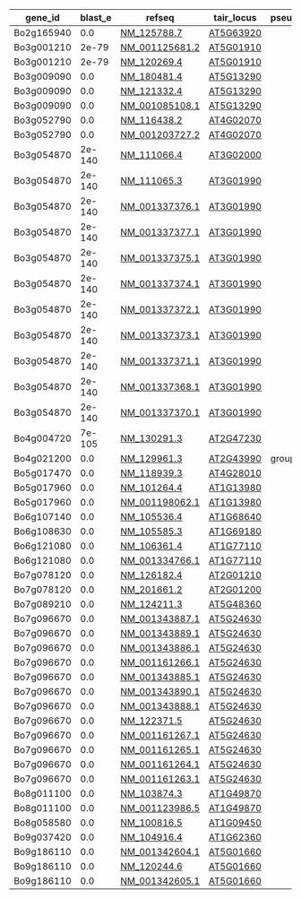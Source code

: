 |gene_id|blast_e|refseq|tair_locus|pseudo_gene|uniform_jk_snp|gene_name|
|-------|-------|------|----------|-----------|--------------|---------|
|Bo2g165940|0.0|[NM_125788.7](https://www.ncbi.nlm.nih.gov/nuccore/NM_125788.7)|[AT5G63920](https://www.arabidopsis.org/servlets/TairObject?type=locus&name=AT5G63920)||16|TOP3A|
|Bo3g001210|2e-79|[NM_001125681.2](https://www.ncbi.nlm.nih.gov/nuccore/NM_001125681.2)|[AT5G01910](https://www.arabidopsis.org/servlets/TairObject?type=locus&name=AT5G01910)||0||
|Bo3g001210|2e-79|[NM_120269.4](https://www.ncbi.nlm.nih.gov/nuccore/NM_120269.4)|[AT5G01910](https://www.arabidopsis.org/servlets/TairObject?type=locus&name=AT5G01910)||0||
|Bo3g009090|0.0|[NM_180481.4](https://www.ncbi.nlm.nih.gov/nuccore/NM_180481.4)|[AT5G13290](https://www.arabidopsis.org/servlets/TairObject?type=locus&name=AT5G13290)||2|CRN|
|Bo3g009090|0.0|[NM_121332.4](https://www.ncbi.nlm.nih.gov/nuccore/NM_121332.4)|[AT5G13290](https://www.arabidopsis.org/servlets/TairObject?type=locus&name=AT5G13290)||2|CRN|
|Bo3g009090|0.0|[NM_001085108.1](https://www.ncbi.nlm.nih.gov/nuccore/NM_001085108.1)|[AT5G13290](https://www.arabidopsis.org/servlets/TairObject?type=locus&name=AT5G13290)||2|CRN|
|Bo3g052790|0.0|[NM_116438.2](https://www.ncbi.nlm.nih.gov/nuccore/NM_116438.2)|[AT4G02070](https://www.arabidopsis.org/servlets/TairObject?type=locus&name=AT4G02070)||15|MSH6|
|Bo3g052790|0.0|[NM_001203727.2](https://www.ncbi.nlm.nih.gov/nuccore/NM_001203727.2)|[AT4G02070](https://www.arabidopsis.org/servlets/TairObject?type=locus&name=AT4G02070)||15|MSH6|
|Bo3g054870|2e-140|[NM_111066.4](https://www.ncbi.nlm.nih.gov/nuccore/NM_111066.4)|[AT3G02000](https://www.arabidopsis.org/servlets/TairObject?type=locus&name=AT3G02000)||0|ROXY1|
|Bo3g054870|2e-140|[NM_111065.3](https://www.ncbi.nlm.nih.gov/nuccore/NM_111065.3)|[AT3G01990](https://www.arabidopsis.org/servlets/TairObject?type=locus&name=AT3G01990)||0|ACR6|
|Bo3g054870|2e-140|[NM_001337376.1](https://www.ncbi.nlm.nih.gov/nuccore/NM_001337376.1)|[AT3G01990](https://www.arabidopsis.org/servlets/TairObject?type=locus&name=AT3G01990)||0|ACR6|
|Bo3g054870|2e-140|[NM_001337377.1](https://www.ncbi.nlm.nih.gov/nuccore/NM_001337377.1)|[AT3G01990](https://www.arabidopsis.org/servlets/TairObject?type=locus&name=AT3G01990)||0|ACR6|
|Bo3g054870|2e-140|[NM_001337375.1](https://www.ncbi.nlm.nih.gov/nuccore/NM_001337375.1)|[AT3G01990](https://www.arabidopsis.org/servlets/TairObject?type=locus&name=AT3G01990)||0|ACR6|
|Bo3g054870|2e-140|[NM_001337374.1](https://www.ncbi.nlm.nih.gov/nuccore/NM_001337374.1)|[AT3G01990](https://www.arabidopsis.org/servlets/TairObject?type=locus&name=AT3G01990)||0|ACR6|
|Bo3g054870|2e-140|[NM_001337372.1](https://www.ncbi.nlm.nih.gov/nuccore/NM_001337372.1)|[AT3G01990](https://www.arabidopsis.org/servlets/TairObject?type=locus&name=AT3G01990)||0|ACR6|
|Bo3g054870|2e-140|[NM_001337373.1](https://www.ncbi.nlm.nih.gov/nuccore/NM_001337373.1)|[AT3G01990](https://www.arabidopsis.org/servlets/TairObject?type=locus&name=AT3G01990)||0|ACR6|
|Bo3g054870|2e-140|[NM_001337371.1](https://www.ncbi.nlm.nih.gov/nuccore/NM_001337371.1)|[AT3G01990](https://www.arabidopsis.org/servlets/TairObject?type=locus&name=AT3G01990)||0|ACR6|
|Bo3g054870|2e-140|[NM_001337368.1](https://www.ncbi.nlm.nih.gov/nuccore/NM_001337368.1)|[AT3G01990](https://www.arabidopsis.org/servlets/TairObject?type=locus&name=AT3G01990)||0|ACR6|
|Bo3g054870|2e-140|[NM_001337370.1](https://www.ncbi.nlm.nih.gov/nuccore/NM_001337370.1)|[AT3G01990](https://www.arabidopsis.org/servlets/TairObject?type=locus&name=AT3G01990)||0|ACR6|
|Bo4g004720|7e-105|[NM_130291.3](https://www.ncbi.nlm.nih.gov/nuccore/NM_130291.3)|[AT2G47230](https://www.arabidopsis.org/servlets/TairObject?type=locus&name=AT2G47230)||10|DUF6|
|Bo4g021200|0.0|[NM_129961.3](https://www.ncbi.nlm.nih.gov/nuccore/NM_129961.3)|[AT2G43990](https://www.arabidopsis.org/servlets/TairObject?type=locus&name=AT2G43990)|group-5-NF|0||
|Bo5g017470|0.0|[NM_118939.3](https://www.ncbi.nlm.nih.gov/nuccore/NM_118939.3)|[AT4G28010](https://www.arabidopsis.org/servlets/TairObject?type=locus&name=AT4G28010)||0||
|Bo5g017960|0.0|[NM_101264.4](https://www.ncbi.nlm.nih.gov/nuccore/NM_101264.4)|[AT1G13980](https://www.arabidopsis.org/servlets/TairObject?type=locus&name=AT1G13980)||0|GN|
|Bo5g017960|0.0|[NM_001198062.1](https://www.ncbi.nlm.nih.gov/nuccore/NM_001198062.1)|[AT1G13980](https://www.arabidopsis.org/servlets/TairObject?type=locus&name=AT1G13980)||0|GN|
|Bo6g107140|0.0|[NM_105536.4](https://www.ncbi.nlm.nih.gov/nuccore/NM_105536.4)|[AT1G68640](https://www.arabidopsis.org/servlets/TairObject?type=locus&name=AT1G68640)||5|PAN|
|Bo6g108630|0.0|[NM_105585.3](https://www.ncbi.nlm.nih.gov/nuccore/NM_105585.3)|[AT1G69180](https://www.arabidopsis.org/servlets/TairObject?type=locus&name=AT1G69180)||3|CRC|
|Bo6g121080|0.0|[NM_106361.4](https://www.ncbi.nlm.nih.gov/nuccore/NM_106361.4)|[AT1G77110](https://www.arabidopsis.org/servlets/TairObject?type=locus&name=AT1G77110)||7|PIN6|
|Bo6g121080|0.0|[NM_001334766.1](https://www.ncbi.nlm.nih.gov/nuccore/NM_001334766.1)|[AT1G77110](https://www.arabidopsis.org/servlets/TairObject?type=locus&name=AT1G77110)||7|PIN6|
|Bo7g078120|0.0|[NM_126182.4](https://www.ncbi.nlm.nih.gov/nuccore/NM_126182.4)|[AT2G01210](https://www.arabidopsis.org/servlets/TairObject?type=locus&name=AT2G01210)||2||
|Bo7g078120|0.0|[NM_201661.2](https://www.ncbi.nlm.nih.gov/nuccore/NM_201661.2)|[AT2G01200](https://www.arabidopsis.org/servlets/TairObject?type=locus&name=AT2G01200)||2|IAA32|
|Bo7g089210|0.0|[NM_124211.3](https://www.ncbi.nlm.nih.gov/nuccore/NM_124211.3)|[AT5G48360](https://www.arabidopsis.org/servlets/TairObject?type=locus&name=AT5G48360)||3||
|Bo7g096670|0.0|[NM_001343887.1](https://www.ncbi.nlm.nih.gov/nuccore/NM_001343887.1)|[AT5G24630](https://www.arabidopsis.org/servlets/TairObject?type=locus&name=AT5G24630)||8|BIN4|
|Bo7g096670|0.0|[NM_001343889.1](https://www.ncbi.nlm.nih.gov/nuccore/NM_001343889.1)|[AT5G24630](https://www.arabidopsis.org/servlets/TairObject?type=locus&name=AT5G24630)||8|BIN4|
|Bo7g096670|0.0|[NM_001343886.1](https://www.ncbi.nlm.nih.gov/nuccore/NM_001343886.1)|[AT5G24630](https://www.arabidopsis.org/servlets/TairObject?type=locus&name=AT5G24630)||8|BIN4|
|Bo7g096670|0.0|[NM_001161266.1](https://www.ncbi.nlm.nih.gov/nuccore/NM_001161266.1)|[AT5G24630](https://www.arabidopsis.org/servlets/TairObject?type=locus&name=AT5G24630)||8|BIN4|
|Bo7g096670|0.0|[NM_001343885.1](https://www.ncbi.nlm.nih.gov/nuccore/NM_001343885.1)|[AT5G24630](https://www.arabidopsis.org/servlets/TairObject?type=locus&name=AT5G24630)||8|BIN4|
|Bo7g096670|0.0|[NM_001343890.1](https://www.ncbi.nlm.nih.gov/nuccore/NM_001343890.1)|[AT5G24630](https://www.arabidopsis.org/servlets/TairObject?type=locus&name=AT5G24630)||8|BIN4|
|Bo7g096670|0.0|[NM_001343888.1](https://www.ncbi.nlm.nih.gov/nuccore/NM_001343888.1)|[AT5G24630](https://www.arabidopsis.org/servlets/TairObject?type=locus&name=AT5G24630)||8|BIN4|
|Bo7g096670|0.0|[NM_122371.5](https://www.ncbi.nlm.nih.gov/nuccore/NM_122371.5)|[AT5G24630](https://www.arabidopsis.org/servlets/TairObject?type=locus&name=AT5G24630)||8|BIN4|
|Bo7g096670|0.0|[NM_001161267.1](https://www.ncbi.nlm.nih.gov/nuccore/NM_001161267.1)|[AT5G24630](https://www.arabidopsis.org/servlets/TairObject?type=locus&name=AT5G24630)||8|BIN4|
|Bo7g096670|0.0|[NM_001161265.1](https://www.ncbi.nlm.nih.gov/nuccore/NM_001161265.1)|[AT5G24630](https://www.arabidopsis.org/servlets/TairObject?type=locus&name=AT5G24630)||8|BIN4|
|Bo7g096670|0.0|[NM_001161264.1](https://www.ncbi.nlm.nih.gov/nuccore/NM_001161264.1)|[AT5G24630](https://www.arabidopsis.org/servlets/TairObject?type=locus&name=AT5G24630)||8|BIN4|
|Bo7g096670|0.0|[NM_001161263.1](https://www.ncbi.nlm.nih.gov/nuccore/NM_001161263.1)|[AT5G24630](https://www.arabidopsis.org/servlets/TairObject?type=locus&name=AT5G24630)||8|BIN4|
|Bo8g011100|0.0|[NM_103874.3](https://www.ncbi.nlm.nih.gov/nuccore/NM_103874.3)|[AT1G49870](https://www.arabidopsis.org/servlets/TairObject?type=locus&name=AT1G49870)||2||
|Bo8g011100|0.0|[NM_001123986.5](https://www.ncbi.nlm.nih.gov/nuccore/NM_001123986.5)|[AT1G49870](https://www.arabidopsis.org/servlets/TairObject?type=locus&name=AT1G49870)||2||
|Bo8g058580|0.0|[NM_100816.5](https://www.ncbi.nlm.nih.gov/nuccore/NM_100816.5)|[AT1G09450](https://www.arabidopsis.org/servlets/TairObject?type=locus&name=AT1G09450)||13|Haspin|
|Bo9g037420|0.0|[NM_104916.4](https://www.ncbi.nlm.nih.gov/nuccore/NM_104916.4)|[AT1G62360](https://www.arabidopsis.org/servlets/TairObject?type=locus&name=AT1G62360)||2|STM|
|Bo9g186110|0.0|[NM_001342604.1](https://www.ncbi.nlm.nih.gov/nuccore/NM_001342604.1)|[AT5G01660](https://www.arabidopsis.org/servlets/TairObject?type=locus&name=AT5G01660)||5||
|Bo9g186110|0.0|[NM_120244.6](https://www.ncbi.nlm.nih.gov/nuccore/NM_120244.6)|[AT5G01660](https://www.arabidopsis.org/servlets/TairObject?type=locus&name=AT5G01660)||5||
|Bo9g186110|0.0|[NM_001342605.1](https://www.ncbi.nlm.nih.gov/nuccore/NM_001342605.1)|[AT5G01660](https://www.arabidopsis.org/servlets/TairObject?type=locus&name=AT5G01660)||5||